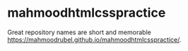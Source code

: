 # mahmoodhtmlcsspractice
Great repository names are short and memorable
https://mahmoodrubel.github.io/mahmoodhtmlcsspractice/.
